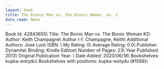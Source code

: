 ```yaml
---
layout: book
title: The Bionic Man vs. The Bionic Woman  no. 2
date_read: None
---
```


Book Id: 42843655\ 
Title: The Bionic Man vs. The Bionic Woman #2\ 
Author: Keith Champagne\ 
Author l-f: Champagne, Keith\ 
Additional Authors: José Luís\ 
ISBN: \ 
My Rating: 0\ 
Average Rating: 0.0\ 
Publisher: Dynamite\ 
Binding: Kindle Edition\ 
Number of Pages: 23\ 
Year Published: 2013\ 
Original Publication Year: \ 
Date Added: 2020/06/18\ 
Bookshelves: kupka-wstydu\ 
Bookshelves with positions: kupka-wstydu (#1588)\ 

